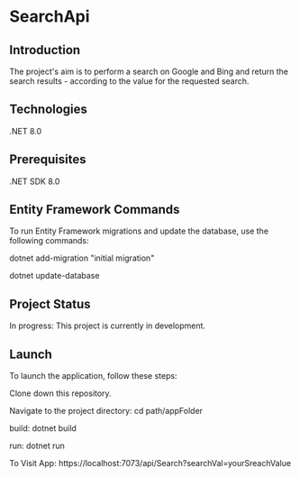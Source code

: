 # SearchApi

 

## Introduction

The project's aim is to perform a search on Google and Bing and return the search results - according to the value for the requested search.

 

## Technologies

.NET 8.0

 

##  Prerequisites

.NET SDK 8.0

 

## Entity Framework Commands

To run Entity Framework migrations and update the database, use the following commands: 

dotnet add-migration "initial migration"

dotnet update-database

 

##  Project Status

In progress: This project is currently in development.

 

##  Launch

To launch the application, follow these steps:

Clone down this repository.

Navigate to the project directory: cd path/appFolder

build:  dotnet build

run: dotnet run

To Visit App: https://localhost:7073/api/Search?searchVal=yourSreachValue
